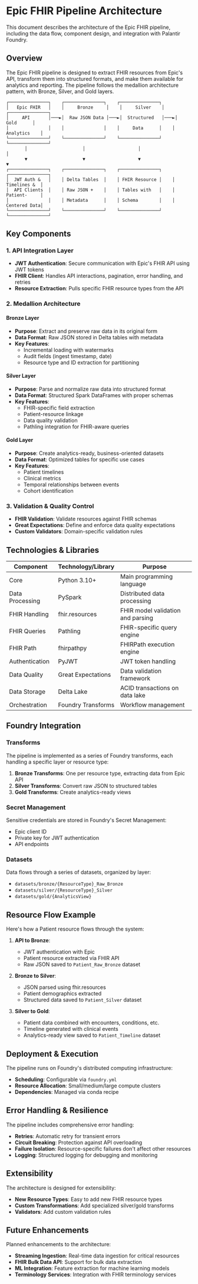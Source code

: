 # Epic FHIR Pipeline Architecture

This document describes the architecture of the Epic FHIR pipeline, including the data flow, component design, and integration with Palantir Foundry.

## Overview

The Epic FHIR pipeline is designed to extract FHIR resources from Epic's API, transform them into structured formats, and make them available for analytics and reporting. The pipeline follows the medallion architecture pattern, with Bronze, Silver, and Gold layers.

```
┌───────────────┐    ┌───────────────┐    ┌───────────────┐
│   Epic FHIR   │    │     Bronze     │    │     Silver    │    ┌───────────────┐
│     API       │───►│  Raw JSON Data │───►│  Structured   │───►│     Gold      │
│               │    │               │    │     Data      │    │  Analytics    │
└───────────────┘    └───────────────┘    └───────────────┘    └───────────────┘
       │                     │                    │                    │
       ▼                     ▼                    ▼                    ▼
┌───────────────┐    ┌───────────────┐    ┌───────────────┐    ┌───────────────┐
│  JWT Auth &   │    │ Delta Tables  │    │ FHIR Resource │    │  Timelines &  │
│  API Clients  │    │ Raw JSON +    │    │ Tables with   │    │  Patient-     │
│               │    │ Metadata      │    │ Schema        │    │  Centered Data│
└───────────────┘    └───────────────┘    └───────────────┘    └───────────────┘
```

## Key Components

### 1. API Integration Layer

- **JWT Authentication**: Secure communication with Epic's FHIR API using JWT tokens
- **FHIR Client**: Handles API interactions, pagination, error handling, and retries
- **Resource Extraction**: Pulls specific FHIR resource types from the API

### 2. Medallion Architecture

#### Bronze Layer
- **Purpose**: Extract and preserve raw data in its original form
- **Data Format**: Raw JSON stored in Delta tables with metadata
- **Key Features**:
  - Incremental loading with watermarks
  - Audit fields (ingest timestamp, date)
  - Resource type and ID extraction for partitioning

#### Silver Layer
- **Purpose**: Parse and normalize raw data into structured format
- **Data Format**: Structured Spark DataFrames with proper schemas
- **Key Features**:
  - FHIR-specific field extraction
  - Patient-resource linkage
  - Data quality validation
  - Pathling integration for FHIR-aware queries

#### Gold Layer
- **Purpose**: Create analytics-ready, business-oriented datasets
- **Data Format**: Optimized tables for specific use cases
- **Key Features**:
  - Patient timelines
  - Clinical metrics
  - Temporal relationships between events
  - Cohort identification

### 3. Validation & Quality Control

- **FHIR Validation**: Validate resources against FHIR schemas
- **Great Expectations**: Define and enforce data quality expectations
- **Custom Validators**: Domain-specific validation rules

## Technologies & Libraries

| Component | Technology/Library | Purpose |
|-----------|-------------------|---------|
| Core | Python 3.10+ | Main programming language |
| Data Processing | PySpark | Distributed data processing |
| FHIR Handling | fhir.resources | FHIR model validation and parsing |
| FHIR Queries | Pathling | FHIR-specific query engine |
| FHIR Path | fhirpathpy | FHIRPath execution engine |
| Authentication | PyJWT | JWT token handling |
| Data Quality | Great Expectations | Data validation framework |
| Data Storage | Delta Lake | ACID transactions on data lake |
| Orchestration | Foundry Transforms | Workflow management |

## Foundry Integration

### Transforms

The pipeline is implemented as a series of Foundry transforms, each handling a specific layer or resource type:

1. **Bronze Transforms**: One per resource type, extracting data from Epic API
2. **Silver Transforms**: Convert raw JSON to structured tables
3. **Gold Transforms**: Create analytics-ready views

### Secret Management

Sensitive credentials are stored in Foundry's Secret Management:
- Epic client ID
- Private key for JWT authentication
- API endpoints

### Datasets

Data flows through a series of datasets, organized by layer:
- `datasets/bronze/{ResourceType}_Raw_Bronze`
- `datasets/silver/{ResourceType}_Silver`
- `datasets/gold/{AnalyticsView}`

## Resource Flow Example

Here's how a Patient resource flows through the system:

1. **API to Bronze**:
   - JWT authentication with Epic
   - Patient resource extracted via FHIR API
   - Raw JSON saved to `Patient_Raw_Bronze` dataset

2. **Bronze to Silver**:
   - JSON parsed using fhir.resources
   - Patient demographics extracted
   - Structured data saved to `Patient_Silver` dataset

3. **Silver to Gold**:
   - Patient data combined with encounters, conditions, etc.
   - Timeline generated with clinical events
   - Analytics-ready view saved to `Patient_Timeline` dataset

## Deployment & Execution

The pipeline runs on Foundry's distributed computing infrastructure:
- **Scheduling**: Configurable via `foundry.yml`
- **Resource Allocation**: Small/medium/large compute clusters
- **Dependencies**: Managed via conda recipe

## Error Handling & Resilience

The pipeline includes comprehensive error handling:
- **Retries**: Automatic retry for transient errors
- **Circuit Breaking**: Protection against API overloading
- **Failure Isolation**: Resource-specific failures don't affect other resources
- **Logging**: Structured logging for debugging and monitoring

## Extensibility

The architecture is designed for extensibility:
- **New Resource Types**: Easy to add new FHIR resource types
- **Custom Transformations**: Add specialized silver/gold transforms
- **Validators**: Add custom validation rules

## Future Enhancements

Planned enhancements to the architecture:
- **Streaming Ingestion**: Real-time data ingestion for critical resources
- **FHIR Bulk Data API**: Support for bulk data extraction
- **ML Integration**: Feature extraction for machine learning models
- **Terminology Services**: Integration with FHIR terminology services 